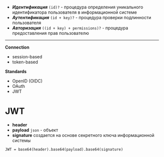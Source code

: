 -  ***Идентификация*** `(id)?` - процедура определения уникального идентификатора пользователя в информационной системе
- ***Аутентификация*** `(id + key)?` - процедура проверки подлинности пользователя
- ***Авторизация*** `((id + key) + permissions)?` - процедура предоставления прав пользователю

---

**Connection**
- session-based
- token-based

**Standards** 
- OpenID (OIDC)
- OAuth
- JWT

# JWT

- **header**
- **payload**
	`json` - объект
- **signature**
	создается на основе секретного ключа информационной системы

```
JWT = base64(header).base64(payload).base64(signature)
```